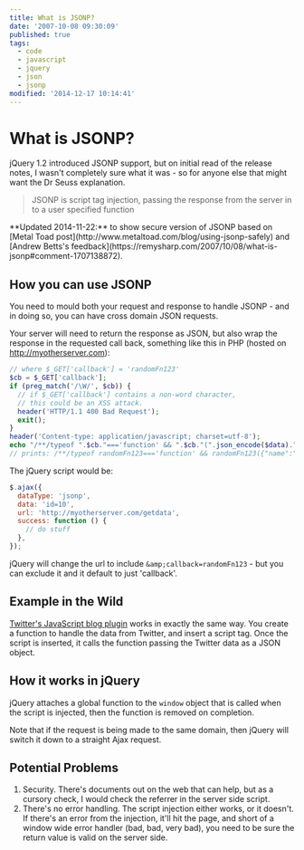 ```yaml
---
title: What is JSONP?
date: '2007-10-08 09:30:09'
published: true
tags:
  - code
  - javascript
  - jquery
  - json
  - jsonp
modified: '2014-12-17 10:14:41'
---
```

# What is JSONP?

jQuery 1.2 introduced JSONP support, but on initial read of the release notes, I wasn't completely sure what it was - so for anyone else that might want the Dr Seuss explanation.

> JSONP is script tag injection, passing the response from the server in to a user specified function

<!--more-->

<div class="update">
**Updated 2014-11-22:** to show secure version of JSONP based on [Metal Toad post](http://www.metaltoad.com/blog/using-jsonp-safely) and [Andrew Betts's feedback](https://remysharp.com/2007/10/08/what-is-jsonp#comment-1707138872).
</div>

## How you can use JSONP

You need to mould both your request and response to handle JSONP - and in doing so, you can have cross domain JSON requests.

Your server will need to return the response as JSON, but also wrap the response in the requested call back, something like this in PHP (hosted on http://myotherserver.com):

```php
// where $_GET['callback'] = 'randomFn123'
$cb = $_GET['callback'];
if (preg_match('/\W/', $cb)) {
  // if $_GET['callback'] contains a non-word character,
  // this could be an XSS attack.
  header('HTTP/1.1 400 Bad Request');
  exit();
}
header('Content-type: application/javascript; charset=utf-8');
echo "/**/typeof ".$cb."==='function' && ".$cb."(".json_encode($data).")";
// prints: /**/typeof randomFn123==='function' && randomFn123({"name":"Remy", "id":"10", "blog":"http://remysharp.com"});
```

The jQuery script would be:

```js
$.ajax({
  dataType: 'jsonp',
  data: 'id=10',
  url: 'http://myotherserver.com/getdata',
  success: function () {
    // do stuff
  },
});
```

jQuery will change the url to include `&amp;callback=randomFn123` - but you can exclude it and it default to just 'callback'.

## Example in the Wild

[Twitter's JavaScript blog plugin](http://remysharp.com/2007/05/18/add-twitter-to-your-blog-step-by-step/) works in exactly the same way.  You create a function to handle the data from Twitter, and insert a script tag.  Once the script is inserted, it calls the function passing the Twitter data as a JSON object.

## How it works in jQuery

jQuery attaches a global function to the `window` object that is called when the script is injected, then the function is removed on completion.

Note that if the request is being made to the same domain, then jQuery will switch it down to a straight Ajax request.

## Potential Problems

1. Security.  There's documents out on the web that can help, but as a cursory check, I would check the referrer in the server side script.
2. There's no error handling.  The script injection either works, or it doesn't.  If there's an error from the injection, it'll hit the page, and short of a window wide error handler (bad, bad, very bad), you need to be sure the return value is valid on the server side.
